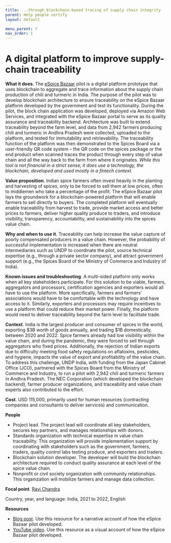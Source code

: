 ```yaml
---
title: ...through blockchain-based tracing of supply chain integrity
parent: Help people certify 
layout: default

menu_parent: 7
nav_order: 1
---
```


# A digital platform to improve supply-chain traceability

**What it does**.  The [eSpice Bazaar](http://espicebazaar.in/) pilot is a digital platform prototype that uses blockchain to aggregate and trace information about the supply chain production of chili and turmeric in India. The purpose of the pilot was to develop blockchain architecture to ensure traceability on the eSpice Bazaar platform developed by the government and test its functionality.  During the pilot, the block chain application was developed, deployed via Amazon Web Services, and integrated with the eSpice Bazaar portal to serve as its quality assurance and traceability backend. Architecture was built to extend traceability beyond the farm level, and data from 2,942 farmers producing chili and turmeric in Andhra Pradesh were collected, uploaded to the platform, and tested for immutability and retrievability. The traceability function of the platform was then demonstrated to the Spices Board via a user-friendly QR code system – the QR code on the spices package or the end product when scanned traces the product through every step of value chain and all the way back to the farm from where it originates. *While this tool is not financial in a strict sense, it does use a technology, the blockchain, developed and used mostly in a fintech context.*

**Value proposition**. Indian spice farmers often invest heavily in the planting and harvesting of spices, only to be forced to sell them at low prices, often to middlemen who take a percentage of the profit. The eSpice Bazaar pilot lays the groundwork for a blockchain-powered platform that will enable farmers to sell directly to buyers. The completed platform will eventually enable traceability from harvest to trade, provide market access and better prices to farmers, deliver higher quality produce to traders, and introduce visibility, transparency, accountability, and sustainability into the spices value chain.  

**Why and when to use it**. Traceability can help increase the value capture of poorly compensated producers in a value chain. However, the probability of successful implementation is increased when there are neutral intermediaries such as UNDP to coordinate the pilot, source technical expertise (e.g., through a private sector company), and attract government support (e.g., the Spices Board of the Ministry of Commerce and Industry of India). 

**Known issues and troubleshooting**. A multi-sided platform only works when all key stakeholders participate. For this solution to be viable, farmers, aggregators and processors, certification agencies and exporters would all have to use the platform. More specifically, farmers and farmers’ associations would have to be comfortable with the technology and have access to it. Similarly, exporters and processors may require incentives to use a platform that could reduce their market power. Finally, the platform would need to deliver traceability beyond the farm level to facilitate trade. 

**Context**. India is the largest producer and consumer of spices in the world, exporting $3B worth of goods annually, and trading $1B domestically, between 2020 and 2022. Spice farmers already had low visibility within the value chain, and during the pandemic, they were forced to sell through aggregators who fixed prices. Additionally, the rejection of Indian exports due to difficulty meeting food safety regulations on aflatoxins, pesticides, and hygiene, impacts the value of export and profitability of the value chain. To address this challenge, UNDP India, with funding from the Japan Cabinet Office (JCO), partnered with the Spices Board from the Ministry of Commerce and Industry, to run a pilot with 2,942 chili and turmeric farmers in Andhra Pradesh. The NEC Corporation (which developed the blockchain backend), farmer producer organizations, and traceability and value chain experts also contributed to the effort. 

**Cost**. USD 115,000, primarily used for human resources (contracting companies and consultants to deliver services) and communication.  

**People**  

* Project lead. The project lead will coordinate all key stakeholders, secures key partners, and manages relationships with donors. 
* Standards organization with technical expertise in value chain traceability. This organization will provide implementation support by coordinating with stakeholders such as the government, farmers, traders, quality control labs testing produce, and exporters and traders.  
* Blockchain solution developer. The developer will build the blockchain architecture required to conduct quality assurance at each level of the spice value chain. 
* Nonprofit or civil society organization with community relationships. This organization will mobilize farmers and manage data collection. 

**Focal point**. [Ravi Chandra](/Financial-inclusion-toolkit/contributors/Ravi-Chandra.html)

Country, year, and language: India, 2021 to 2022, English 

**Resources**  

* [Blog post](https://www.undp.org/india/blog/building-fortress-blockchain-protect-farmers-and-livelihoods). Use this resource for a narrative account of how the eSpice Bazaar pilot developed. 
* [YouTube video](https://www.youtube.com/watch?v=CSTI2p_6QT0). Use this resource as a visual account of how the eSpice Bazaar pilot developed. 

 

 

 

 
